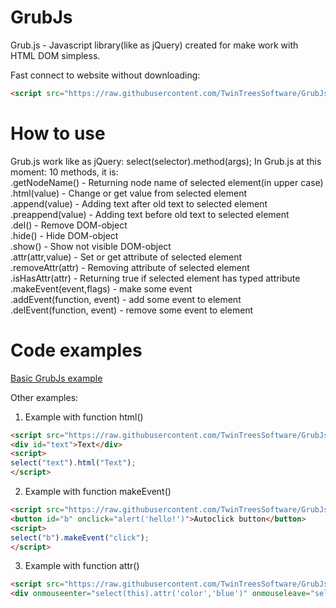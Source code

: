 # GrubJs
Grub.js - Javascript library(like as jQuery) created for make work with HTML DOM simpless.  


Fast connect to website without downloading:  
```html
<script src="https://raw.githubusercontent.com/TwinTreesSoftware/GrubJs/master/Grub.js"></script>
```

# How to use
Grub.js work like as jQuery: select(selector).method(args);
In Grub.js at this moment: 10 methods, it is:  
.getNodeName() - Returning node name of selected element(in upper case)  
.html(value) - Change or get value from selected element  
.append(value) - Adding text after old text to selected element  
.preappend(value) - Adding text before old text to selected element  
.del() - Remove DOM-object  
.hide() - Hide DOM-object  
.show() - Show not visible DOM-object  
.attr(attr,value) - Set or get attribute of selected element  
.removeAttr(attr) - Removing attribute of selected element  
.isHasAttr(attr) - Returning true if selected element has typed attribute  
.makeEvent(event,flags) - make some event  
.addEvent(function, event) - add some event to element  
.delEvent(function, event) - remove some event to element  


# Code examples
[Basic GrubJs example](https://github.com/TwinTreesSoftware/GrubJs/blob/master/example.html "Basic GrubJs example")  

Other examples:  

1. Example with function html() 
```html
<script src="https://raw.githubusercontent.com/TwinTreesSoftware/GrubJs/master/Grub.js"></script>
<div id="text">Text</div>
<script>
select("text").html("Text");
</script>
```  
2. Example with function makeEvent()
```html
<script src="https://raw.githubusercontent.com/TwinTreesSoftware/GrubJs/master/Grub.js"></script>
<button id="b" onclick="alert('hello!')">Autoclick button</button>
<script>
select("b").makeEvent("click");
</script>
```  
3. Example with function attr()
```html
<script src="https://raw.githubusercontent.com/TwinTreesSoftware/GrubJs/master/Grub.js"></script>
<div onmouseenter="select(this).attr('color','blue')" onmouseleave="select(this).attr('color','white')" id="text">Text</div>
```
